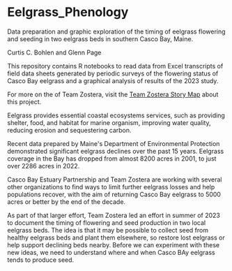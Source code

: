 # Eelgrass_Phenology

Data preparation and graphic exploration of the timing of eelgrass flowering and 
seeding in two eelgrass beds in southern Casco Bay, Maine.

Curtis C. Bohlen and Glenn Page


This repository contains R notebooks to read data from Excel transcripts of 
field data sheets generated by periodic surveys of the flowering status of 
Casco Bay eelgrass and a graphical analysis of results of the 2023 study.

For more on the of Team Zostera, visit the 
[Team Zostera Story Map](https://storymaps.arcgis.com/stories/5501a522511047108bee79f1d95eafc8)
about this project.

Eelgrass provides essential coastal ecosystems services, such as providing 
shelter, food, and habitat for marine organism, improving water quality,
reducing erosion and sequestering carbon.

Recent data prepared by Maine's Department of Environmental Protection
demonstrated significant eelgrass declines over the past 15 years. Eelgrass 
coverage in the Bay has dropped from almost 8200 acres in 2001, to just 
over 2286 acres in 2022.

Casco Bay Estuary Partnership and Team Zostera are working with several other
organizations to find ways to limit further eelgrass losses and help populations
recover, with the aim of returning Casco Bay eelgrass to 5000 acres or better by
the end of the decade.

As part of that larger effort, Team Zostera led an effort in summer of 2023 to 
document the timing of flowering and seed production in two local eelgrass beds.
The idea is that it may be possible to collect seed from healthy eelgrass beds
and plant them elsewhere, so restore lost eelgrass or help support declining 
beds nearby. Before we can experiment with these new ideas, we need to 
understand where and when Casco BAy eelgrass tends to produce seed.
